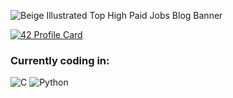 
![Beige Illustrated Top High Paid Jobs Blog Banner](https://user-images.githubusercontent.com/61026156/151673348-6bbdecc5-acfa-4e3a-aa96-a01bda67928b.png)


[![42 Profile Card](https://1337-readme.vercel.app/api/profile?cursus=42cursus&dark=true&login=hlahyani)](https://github.com/mohouyizme/1337-readme)
### Currently coding in: 
![C](https://img.shields.io/badge/c-%2300599C.svg?style=for-the-badge&logo=c&logoColor=white)
![Python](https://img.shields.io/badge/Python-3776AB?style=for-the-badge&logo=python&logoColor=white)
